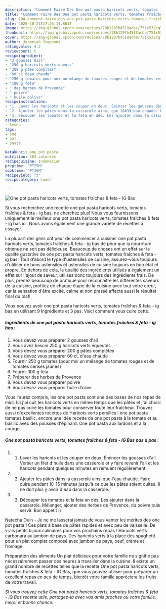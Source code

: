 ```yaml
---
description: "Comment Faire Des One pot pasta haricots verts, tomates fraîches &amp;amp; feta - IG Bas"
title: "Comment Faire Des One pot pasta haricots verts, tomates fraîches &amp;amp; feta - IG Bas"
slug: 704-comment-faire-des-one-pot-pasta-haricots-verts-tomates-fraiches-and-amp-feta-ig-bas
date: 2020-10-24T17:26:14.861Z
image: https://img-global.cpcdn.com/recipes/78b1207b4518acbe/751x532cq70/one-pot-pasta-haricots-verts-tomates-fraiches-feta-ig-bas-photo-principale-de-la-recette.jpg
thumbnail: https://img-global.cpcdn.com/recipes/78b1207b4518acbe/751x532cq70/one-pot-pasta-haricots-verts-tomates-fraiches-feta-ig-bas-photo-principale-de-la-recette.jpg
cover: https://img-global.cpcdn.com/recipes/78b1207b4518acbe/751x532cq70/one-pot-pasta-haricots-verts-tomates-fraiches-feta-ig-bas-photo-principale-de-la-recette.jpg
author: Jeremiah Stephens
ratingvalue: 4.2
reviewcount: 5
recipeingredient:
- "2 gousses dail"
- "250 g haricots verts queuts"
- "200 g ptes compltes"
- "60 cL deau chaude"
- "250 g tomates pour moi un mlange de tomates rouges et de tomates cerises jaunes"
- "100 g feta"
- " des herbes de Provence"
- " poivre"
- " huile dolive"
recipeinstructions:
- "1. Laver les haricots et les couper en deux. Émincer les gousses d&#39;ail. Verser un filet d&#39;huile dans une casserole et y faire revenir l&#39;ail et les haricots pendant quelques minutes en remuant régulièrement."
- "2. Ajouter les pâtes dans la casserole ainsi que l&#39;eau chaude. Faire cuire pendant 10-15 minutes jusqu&#39;à ce que les pâtes soient cuites. Il ne doit plus y avoir d&#39;eau dans la casserole."
- "3. Découper les tomates et la feta en dés. Les ajouter dans la casserole. Mélanger, ajouter des herbes de Provence, du poivre puis servir. Bon appétit :)"
categories:
- Resep
tags:
- one
- pot
- pasta

katakunci: one pot pasta 
nutrition: 203 calories
recipecuisine: Indonesian
preptime: "PT25M"
cooktime: "PT36M"
recipeyield: "3"
recipecategory: Lunch

---
```



![One pot pasta haricots verts, tomates fraîches &amp; feta - IG Bas](https://img-global.cpcdn.com/recipes/78b1207b4518acbe/751x532cq70/one-pot-pasta-haricots-verts-tomates-fraiches-feta-ig-bas-photo-principale-de-la-recette.jpg)

Si vous recherchez une recette one pot pasta haricots verts, tomates fraîches &amp; feta - ig bas, ne cherchez plus! Nous vous fournissons uniquement le meilleur one pot pasta haricots verts, tomates fraîches &amp; feta - ig bas ici. Nous avons également une grande variété de recettes à essayer.

La plupart des gens ont peur de commencer à cuisiner one pot pasta haricots verts, tomates fraîches &amp; feta - ig bas de peur que la nourriture obtenue ne soit pas délicieuse. Beaucoup de choses ont un effet sur la qualité gustative de one pot pasta haricots verts, tomates fraîches &amp; feta - ig bas! Tout d'abord le type d'ustensiles de cuisine, assurez-vous toujours d'utiliser de bons ustensiles et ustensiles de cuisine toujours en bon état et propre. En dehors de cela, la qualité des ingrédients utilisés a également un effet sur l'ajout de saveur, utilisez donc toujours des ingrédients frais. De plus, prenez beaucoup de pratique pour reconnaître les différentes saveurs de la cuisine, profitez de chaque étape de la cuisine avec tout votre cœur, car la sensation d'être excité, calme et non pressé affecte aussi le résultat final du plat!

<!--inarticleads1-->

Vous pouvez avoir one pot pasta haricots verts, tomates fraîches &amp; feta - ig bas en utilisant 9 Ingrédients et 3 pas. Voici comment vous cuire cette.

##### Ingrédients de one pot pasta haricots verts, tomates fraîches &amp; feta - ig bas :

1. Vous devez vous préparer 2 gousses d&#39;ail
1. Vous avez besoin 250 g haricots verts équeutés
1. Vous devez vous préparer 200 g pâtes complètes
1. Vous devez vous préparer 60 cL d&#39;eau chaude
1. Fournir 250 g tomates (pour moi un mélange de tomates rouges et de tomates cerises jaunes)
1. Fournir 100 g feta
1. Préparer  des herbes de Provence
1. Vous devez vous préparer  poivre
1. Vous devez vous préparer  huile d&#39;olive


Vous l&#39;aurez compris, les one pot pasta sont une des bases de nos repas de midi. Ici j&#39;ai cuit les haricots verts en même temps que les pâtes et j&#39;ai choisi de ne pas cuire les tomates pour conserver toute leur fraîcheur. Trouvez aussi d&#39;excellentes recettes de Haricots verts persillés ! one pot pasta tomates basilic. encore une idée recette de one pot pasta à la tomate et au basilic avec des pousses d&#39;épinard. One pot pasta aux lardons et à la courge. 

<!--inarticleads2-->

##### One pot pasta haricots verts, tomates fraîches &amp; feta - IG Bas pas à pas :

1. 1. Laver les haricots et les couper en deux. Émincer les gousses d&#39;ail. Verser un filet d&#39;huile dans une casserole et y faire revenir l&#39;ail et les haricots pendant quelques minutes en remuant régulièrement.
1. 2. Ajouter les pâtes dans la casserole ainsi que l&#39;eau chaude. Faire cuire pendant 10-15 minutes jusqu&#39;à ce que les pâtes soient cuites. Il ne doit plus y avoir d&#39;eau dans la casserole.
1. 3. Découper les tomates et la feta en dés. Les ajouter dans la casserole. Mélanger, ajouter des herbes de Provence, du poivre puis servir. Bon appétit :)


Natacha Ouin - Je ne me lasserai jamais de vous vanter les mérites des one pot pasta ! Ces plats à base de pâtes rapides et avec peu de vaisselle. De vrais petits bijoux culinaires pour vos prochains repas ! Haricots verts carbonara au jambon de pays. Des haricots verts à la place des spaghetti pour un plat complet composé avec jambon de pays, oeuf, crème et fromage. 

<!--inarticleads1-->

<p>
Préparation des aliments Un plat délicieux pour votre famille ne signifie pas nécessairement passer des heures à travailler dans la cuisine. Il existe un grand nombre de recettes telles que la recette One pot pasta haricots verts, tomates fraîches &amp; feta - IG Bas, que vous pouvez utiliser pour préparer un excellent repas en peu de temps, bientôt votre famille appréciera les fruits de votre travail.
</p>

<p>
<i>Si vous trouvez cette One pot pasta haricots verts, tomates fraîches &amp; feta - IG Bas recette utile, partagez-la avec vos amis proches ou votre famille, merci et bonne chance.</i>
</p>
